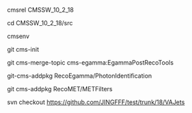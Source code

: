 cmsrel CMSSW_10_2_18

cd CMSSW_10_2_18/src

cmsenv

git cms-init

git cms-merge-topic cms-egamma:EgammaPostRecoTools

git-cms-addpkg RecoEgamma/PhotonIdentification

git cms-addpkg RecoMET/METFilters

svn checkout https://github.com/JINGFFF/test/trunk/18/VAJets
